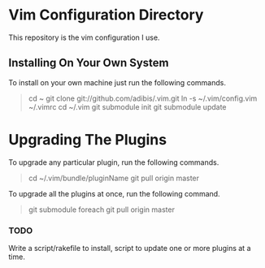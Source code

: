 # Vim Configuration Directory

This repository is the vim configuration I use.

## Installing On Your Own System

To install on your own machine just run the following commands.

> cd ~
> git clone git://github.com/adibis/.vim.git
> ln -s ~/.vim/config.vim ~/.vimrc
> cd ~/.vim
> git submodule init
> git submodule update

# Upgrading The Plugins

To upgrade any particular plugin, run the following commands.

> cd ~/.vim/bundle/pluginName
> git pull origin master

To upgrade all the plugins at once, run the following command.

> git submodule foreach git pull origin master

### TODO

Write a script/rakefile to install, script to update one or more plugins at a time.

